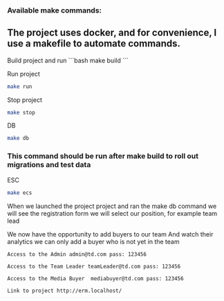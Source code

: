### Available make commands:
<h2>The project uses docker, and for convenience, I use a makefile to automate commands.</h2>
Build project and run
```bash
make build
```

Run project
```bash
make run
```

Stop project
```bash
make stop
```

DB
```bash
make db
```
<h3>This command should be run after make build to roll out migrations and test data</h3>


ESC
```bash
make ecs
```

<p>When we launched the project
project and ran the make db command
we will see the registration form 
we will select our position, for example team lead</p>

<p>We now have the opportunity to add buyers to our team
And watch their analytics
we can only add a buyer who is not yet in the team </p>


```
Access to the Admin admin@td.com pass: 123456
```
```
Access to the Team Leader teamLeader@td.com pass: 123456
```

```
Access to the Media Buyer  mediabuyer@td.com pass: 123456
```

```
Link to project http://erm.localhost/
```





